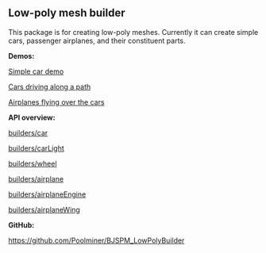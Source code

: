 ## Low-poly mesh builder

This package is for creating low-poly meshes. Currently it can create simple cars, passenger airplanes, and their constituent parts.

**Demos:**

[Simple car demo](https://playground.croncle.com/#CEGIX2)

[Cars driving along a path](https://playground.croncle.com/#BHKRV0#1)

[Airplanes flying over the cars](https://playground.croncle.com/#BHKRV0#5)

**API overview:**

[builders/car](/builders/car.d.ts?view)

[builders/carLight](/builders/carLight.d.ts?view)

[builders/wheel](/builders/wheel.d.ts?view)

[builders/airplane](/builders/airplane.d.ts?view)

[builders/airplaneEngine](/builders/airplaneEngine.d.ts?view)

[builders/airplaneWing](/builders/airplaneWing.d.ts?view)

**GitHub:**

https://github.com/Poolminer/BJSPM_LowPolyBuilder